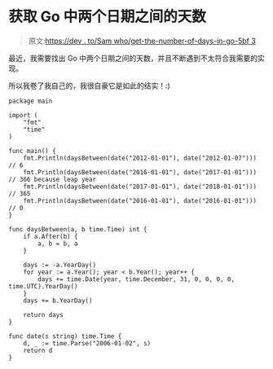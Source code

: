 # 获取 Go 中两个日期之间的天数

> 原文:[https://dev . to/Sam who/get-the-number-of-days-in-go-5bf 3](https://dev.to/samwho/get-the-number-of-days-between-two-dates-in-go-5bf3)

最近，我需要找出 Go 中两个日期之间的天数，并且不断遇到不太符合我需要的实现。

所以我卷了我自己的，我很自豪它是如此的结实！:)

```
package main

import (
    "fmt"
    "time"
)

func main() {
    fmt.Println(daysBetween(date("2012-01-01"), date("2012-01-07"))) // 6
    fmt.Println(daysBetween(date("2016-01-01"), date("2017-01-01"))) // 366 because leap year
    fmt.Println(daysBetween(date("2017-01-01"), date("2018-01-01"))) // 365
    fmt.Println(daysBetween(date("2016-01-01"), date("2016-01-01"))) // 0
}

func daysBetween(a, b time.Time) int {
    if a.After(b) {
        a, b = b, a
    }

    days := -a.YearDay()
    for year := a.Year(); year < b.Year(); year++ {
        days += time.Date(year, time.December, 31, 0, 0, 0, 0, time.UTC).YearDay()
    }
    days += b.YearDay()

    return days
}

func date(s string) time.Time {
    d, _ := time.Parse("2006-01-02", s)
    return d
} 
```